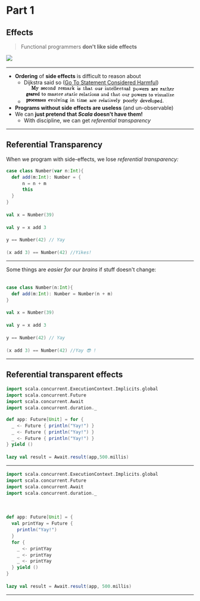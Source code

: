 # Part 1

## Effects

> Functional programmers **don't like side effects**


![](../slides/images/talk_about_it.gif)


----

* **Ordering** of **side effects** is difficult to reason about
  * Dijkstra said so ([Go To Statement Considered Harmful](https://homepages.cwi.nl/~storm/teaching/reader/Dijkstra68.pdf))
  * ![](images/dijkstra.png)
* **Programs without side effects are useless** (and un-observable)
* We can **just pretend that *Scala* doesn't have them!** 
  * With discipline, we can get *referential transparency*

----

## Referential Transparency

When we program with side-effects, we lose *referential transparency:*

```scala mdoc
case class Number(var n:Int){
  def add(m:Int): Number = {
      n = n + m
      this
  }
}

val x = Number(39)

val y = x add 3

y == Number(42) // Yay

(x add 3) == Number(42) //Yikes!

```

----

Some things are *easier for our brains* if stuff doesn't change:

```scala mdoc:reset

case class Number(n:Int){
  def add(m:Int): Number = Number(n + m)
}

val x = Number(39)

val y = x add 3

y == Number(42) // Yay

(x add 3) == Number(42) //Yay 😎 !

```

----

## Referential transparent effects


```scala mdoc:reset:invisible
import scala.concurrent.ExecutionContext.Implicits.global
import scala.concurrent.Future
import scala.concurrent.Await
import scala.concurrent.duration._
```

```scala mdoc
def app: Future[Unit] = for {
  _ <- Future { println("Yay!") }
  _ <- Future { println("Yay!") }
  _ <- Future { println("Yay!") }
} yield ()

lazy val result = Await.result(app,500.millis)
```

----

```scala mdoc:reset:invisible
import scala.concurrent.ExecutionContext.Implicits.global
import scala.concurrent.Future
import scala.concurrent.Await
import scala.concurrent.duration._
```

```scala mdoc


def app: Future[Unit] = { 
  val printYay = Future {
    println("Yay!")
  }
  for {
    _ <- printYay
    _ <- printYay
    _ <- printYay
  } yield ()
}

lazy val result = Await.result(app, 500.millis)
```

----